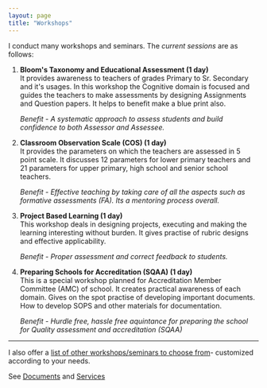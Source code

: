 ```yaml
---
layout: page
title: "Workshops"
---
```


I conduct many workshops and seminars. The _current sessions_ are as follows:

1.  **Bloom's Taxonomy and Educational Assessment (1 day)**
    <br />
    It provides awareness to teachers of grades Primary to Sr. Secondary and it's
    usages. In this workshop the Cognitive domain is focused and guides the teachers to make
    assessments by designing Assignments and Question papers. It helps to benefit
    make a blue print also.

    *Benefit - A systematic approach to assess students and build confidence to
    both Assessor and Assessee.*

2.  **Classroom Observation Scale (COS) (1 day)**
    <br />
    It provides the parameters on which the teachers are assessed in 5 point scale.
    It discusses 12 parameters for lower primary teachers and 21 parameters for
    upper primary, high school and senior school teachers.

    *Benefit - Effective teaching by taking care of all the aspects such as formative
    assessments (FA). Its a mentoring process overall.*

3.  **Project Based Learning (1 day)**
    <br />
    This workshop deals in designing projects, executing and making the learning
    interesting without burden. It gives practise of rubric designs and effective
    applicability.

    *Benefit - Proper assessment and correct feedback to students.*

4.  **Preparing Schools for Accreditation (SQAA) (1 day)**
    <br />
    This is a special workshop planned for Accreditation Member Committee (AMC) of
    school. It creates practical awareness of each domain. Gives on the spot practise
    of developing important documents. How to develop SOPS and other materials for
    documentation.

    *Benefit - Hurdle free, hassle free aquintance for preparing the school for Quality assessment and accreditation (SQAA)*

******


I also offer a [list of other workshops/seminars to choose from](/workshops/customized-workshops)- customized according to your needs.

See [Documents](/documents) and [Services](/services)
